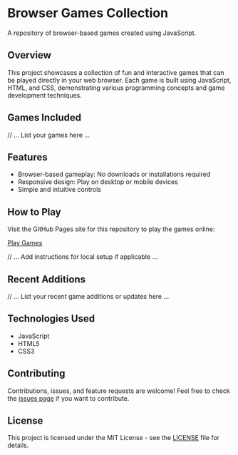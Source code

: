 # Browser Games Collection

A repository of browser-based games created using JavaScript.

## Overview

This project showcases a collection of fun and interactive games that can be played directly in your web browser. Each game is built using JavaScript, HTML, and CSS, demonstrating various programming concepts and game development techniques.

## Games Included

// ... List your games here ...

## Features

- Browser-based gameplay: No downloads or installations required
- Responsive design: Play on desktop or mobile devices
- Simple and intuitive controls

## How to Play

Visit the GitHub Pages site for this repository to play the games online:

[Play Games](https://yourusername.github.io/games)

// ... Add instructions for local setup if applicable ...

## Recent Additions

// ... List your recent game additions or updates here ...

## Technologies Used

- JavaScript
- HTML5
- CSS3

## Contributing

Contributions, issues, and feature requests are welcome! Feel free to check the [issues page](https://github.com/yourusername/games/issues) if you want to contribute.

## License

This project is licensed under the MIT License - see the [LICENSE](LICENSE) file for details.
